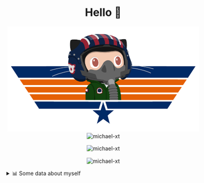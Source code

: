 <h1 align="center">Hello 👋</h1>


<p align="center"><img src="https://raw.githubusercontent.com/Michael-xT/Michael-xT/main/.github/topguntocat.png" width=500>
 <br>
<img src="https://komarev.com/ghpvc/?username=michael-xt&style=for-the-badge" alt="michael-xt" /> 
</p>

<p align="center"><img align="center" src="https://github-readme-stats.vercel.app/api/top-langs/?username=michael-xt&layout=compact&theme=dark&show_icons=true" alt="michael-xt" /></p>
<p align="center"><img align="center" src="https://github-readme-stats.vercel.app/api?username=michael-xt&show_icons=true&theme=dark&show_icons=true" alt="michael-xt" /></p>

<details align="left"><summary>📊 Some data about myself</summary>
<p>

<!--START_SECTION:waka-->
![Code Time](http://img.shields.io/badge/Code%20Time-1%2C539%20hrs%2052%20mins-blue)

**🐱 My GitHub Data** 

> 📦 4.0 MB Used in GitHub's Storage 
 > 
> 🏆 4 Contributions in the Year 2024
 > 
> 🚫 Not Opted to Hire
 > 
> 📜 12 Public Repositories 
 > 
> 🔑 29 Private Repositories 
 > 
📅 **I'm Most Productive on Thursday** 

```text
Monday                   136 commits         ████░░░░░░░░░░░░░░░░░░░░░   16.25 % 
Tuesday                  127 commits         ████░░░░░░░░░░░░░░░░░░░░░   15.17 % 
Wednesday                111 commits         ███░░░░░░░░░░░░░░░░░░░░░░   13.26 % 
Thursday                 185 commits         ██████░░░░░░░░░░░░░░░░░░░   22.10 % 
Friday                   75 commits          ██░░░░░░░░░░░░░░░░░░░░░░░   08.96 % 
Saturday                 106 commits         ███░░░░░░░░░░░░░░░░░░░░░░   12.66 % 
Sunday                   97 commits          ███░░░░░░░░░░░░░░░░░░░░░░   11.59 % 
```


📊 **This Week I Spent My Time On** 

```text
🕑︎ Time Zone: Europe/Bucharest

🔥 Editors: 
VS Code                  21 hrs 12 mins      █████████████████████████   100.00 % 

💻 Operating System: 
Mac                      20 hrs 27 mins      ████████████████████████░   96.44 % 
Windows                  45 mins             █░░░░░░░░░░░░░░░░░░░░░░░░   03.56 % 
```

**Timeline**

![Lines of Code chart](https://raw.githubusercontent.com/Michael-xT/Michael-xT/main/assets/bar_graph.png)


 Last Updated on 29/01/2024 00:41:56 UTC
<!--END_SECTION:waka-->
</p>

